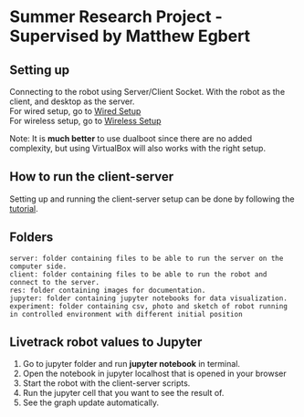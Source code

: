 # Summer Research Project - Supervised by Matthew Egbert

## Setting up
Connecting to the robot using Server/Client Socket. With the robot as the client, and desktop as the server.\
For wired setup, go to [Wired Setup](http://www.ev3dev.org/docs/tutorials/connecting-to-the-internet-via-usb/)\
For wireless setup, go to [Wireless Setup](WirelessSetup.md)

Note: It is **much better** to use dualboot since there are no added complexity, but using VirtualBox will also works with the right setup.

## How to run the client-server 
Setting up and running the client-server setup can be done by following the [tutorial](HOWTO.md).

## Folders

    server: folder containing files to be able to run the server on the computer side.
    client: folder containing files to be able to run the robot and connect to the server.
    res: folder containing images for documentation.
    jupyter: folder containing jupyter notebooks for data visualization.
    experiment: folder containing csv, photo and sketch of robot running in controlled environment with different initial position

## Livetrack robot values to Jupyter
1. Go to jupyter folder and run **jupyter notebook** in terminal.
2. Open the notebook in jupyter localhost that is opened in your browser
3. Start the robot with the client-server scripts.
4. Run the jupyter cell that you want to see the result of.
5. See the graph update automatically.
